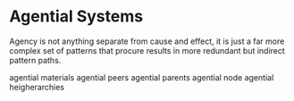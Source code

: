 # Agential Systems


Agency is not anything separate from cause and effect, it is just a far more complex set of patterns that procure results in more redundant but indirect pattern paths.


agential materials
agential peers
agential parents
agential node
agential heigherarchies